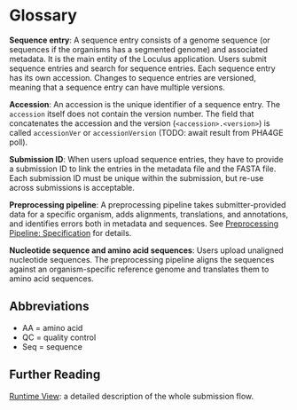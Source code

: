 # Glossary

**Sequence entry**: A sequence entry consists of a genome sequence (or sequences if the organisms has a segmented genome) and associated metadata. It is the main entity of the Loculus application. Users submit sequence entries and search for sequence entries. Each sequence entry has its own accession. Changes to sequence entries are versioned, meaning that a sequence entry can have multiple versions.

**Accession**: An accession is the unique identifier of a sequence entry. The `accession` itself does not contain the version number. The field that concatenates the accession and the version (`<accession>.<version>`) is called `accessionVer` or `accessionVersion` (TODO: await result from PHA4GE poll).

**Submission ID**: When users upload sequence entries, they have to provide a submission ID to link the entries in the metadata file and the FASTA file. Each submission ID must be unique within the submission, but re-use across submissions is acceptable.

**Preprocessing pipeline**: A preprocessing pipeline takes submitter-provided data for a specific organism, adds alignments, translations, and annotations, and identifies errors both in metadata and sequences. See [Preprocessing Pipeline: Specification](../preprocessing/specification.md) for details.

**Nucleotide sequence and amino acid sequences**: Users upload unaligned nucleotide sequences. The preprocessing pipeline aligns the sequences against an organism-specific reference genome and translates them to amino acid sequences.

## Abbreviations

- AA = amino acid
- QC = quality control
- Seq = sequence

## Further Reading

[Runtime View](../backend/docs/runtime_view.md): a detailed description of the whole submission flow.
